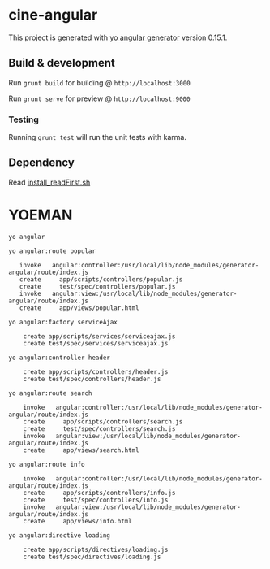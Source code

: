 # cine-angular

This project is generated with [yo angular generator](https://github.com/yeoman/generator-angular)
version 0.15.1.

## Build & development

Run `grunt build` for building @ `http://localhost:3000`

Run `grunt serve` for preview @ `http://localhost:9000`

### Testing

Running `grunt test` will run the unit tests with karma.

## Dependency
Read [install_readFirst.sh](https://github.com/elrhandouri/cine_angular/blob/master/install_readFirst.sh)

# YOEMAN

`yo angular`

`yo angular:route popular`
```
   invoke   angular:controller:/usr/local/lib/node_modules/generator-angular/route/index.js
   create     app/scripts/controllers/popular.js
   create     test/spec/controllers/popular.js
   invoke   angular:view:/usr/local/lib/node_modules/generator-angular/route/index.js
   create     app/views/popular.html
```

`yo angular:factory serviceAjax`
```
	create app/scripts/services/serviceajax.js
	create test/spec/services/serviceajax.js
```

`yo angular:controller header`
```
	create app/scripts/controllers/header.js
	create test/spec/controllers/header.js
```

`yo angular:route search`
```
	invoke   angular:controller:/usr/local/lib/node_modules/generator-angular/route/index.js
	create     app/scripts/controllers/search.js
	create     test/spec/controllers/search.js
	invoke   angular:view:/usr/local/lib/node_modules/generator-angular/route/index.js
	create     app/views/search.html
```

`yo angular:route info`
```
	invoke   angular:controller:/usr/local/lib/node_modules/generator-angular/route/index.js
	create     app/scripts/controllers/info.js
	create     test/spec/controllers/info.js
	invoke   angular:view:/usr/local/lib/node_modules/generator-angular/route/index.js
	create     app/views/info.html
```

`yo angular:directive loading`
```
	create app/scripts/directives/loading.js
	create test/spec/directives/loading.js
````
